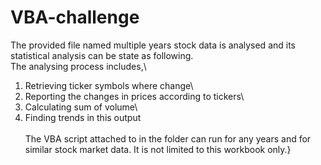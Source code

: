 # VBA-challenge
The provided file named multiple years stock data is analysed and its statistical analysis can be state as following.\
The analysing process includes,\
1. Retrieving ticker symbols where change\
2. Reporting the changes in prices according to tickers\
3. Calculating sum of volume\
4. Finding trends in this output\
\
The VBA script attached to in the folder can run for any years and for similar stock market data. It is not limited to this workbook only.}
